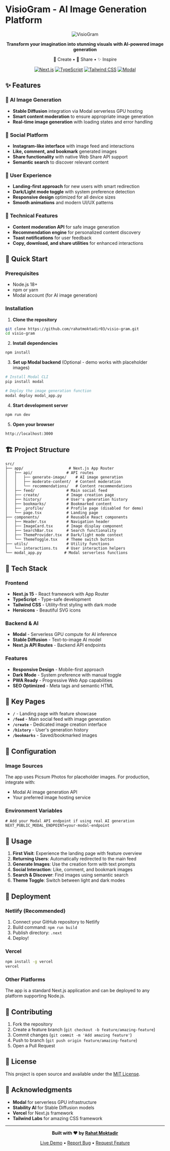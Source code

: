 # VisioGram - AI Image Generation Platform

<div align="center">

![VisioGram](public/next.svg)

**Transform your imagination into stunning visuals with AI-powered image generation**

🎨 Create • 💫 Share • ✨ Inspire

[![Next.js](https://img.shields.io/badge/Next.js-15.1.0-black?style=flat&logo=next.js)](https://nextjs.org/)
[![TypeScript](https://img.shields.io/badge/TypeScript-5.0-blue?style=flat&logo=typescript)](https://www.typescriptlang.org/)
[![Tailwind CSS](https://img.shields.io/badge/Tailwind-3.4-38B2AC?style=flat&logo=tailwind-css)](https://tailwindcss.com/)
[![Modal](https://img.shields.io/badge/Modal-GPU-purple?style=flat)](https://modal.com/)

</div>

## ✨ Features

### 🎨 **AI Image Generation**

- **Stable Diffusion** integration via Modal serverless GPU hosting
- **Smart content moderation** to ensure appropriate image generation
- **Real-time image generation** with loading states and error handling

### 🌟 **Social Platform**

- **Instagram-like interface** with image feed and interactions
- **Like, comment, and bookmark** generated images
- **Share functionality** with native Web Share API support
- **Semantic search** to discover relevant content

### 🎯 **User Experience**

- **Landing-first approach** for new users with smart redirection
- **Dark/Light mode toggle** with system preference detection
- **Responsive design** optimized for all device sizes
- **Smooth animations** and modern UI/UX patterns

### 🔧 **Technical Features**

- **Content moderation API** for safe image generation
- **Recommendation engine** for personalized content discovery
- **Toast notifications** for user feedback
- **Copy, download, and share utilities** for enhanced interactions

## 🚀 Quick Start

### Prerequisites

- Node.js 18+
- npm or yarn
- Modal account (for AI image generation)

### Installation

1. **Clone the repository**

```bash
git clone https://github.com/rahatmoktadir03/visio-gram.git
cd visio-gram
```

2. **Install dependencies**

```bash
npm install
```

3. **Set up Modal backend** (Optional - demo works with placeholder images)

```bash
# Install Modal CLI
pip install modal

# Deploy the image generation function
modal deploy modal_app.py
```

4. **Start development server**

```bash
npm run dev
```

5. **Open your browser**

```
http://localhost:3000
```

## 🏗️ Project Structure

```
src/
├── app/                    # Next.js App Router
│   ├── api/               # API routes
│   │   ├── generate-image/    # AI image generation
│   │   ├── moderate-content/  # Content moderation
│   │   └── recommendations/   # Content recommendations
│   ├── feed/              # Main social feed
│   ├── create/            # Image creation page
│   ├── history/           # User's generation history
│   ├── bookmarks/         # Bookmarked content
│   ├── _profile/          # Profile page (disabled for demo)
│   └── page.tsx           # Landing page
├── components/            # Reusable React components
│   ├── Header.tsx         # Navigation header
│   ├── ImageCard.tsx      # Image display component
│   ├── SearchBar.tsx      # Search functionality
│   ├── ThemeProvider.tsx  # Dark/light mode context
│   └── ThemeToggle.tsx    # Theme switch button
├── utils/                 # Utility functions
│   └── interactions.ts    # User interaction helpers
└── modal_app.py          # Modal serverless functions
```

## 🎨 Tech Stack

### **Frontend**

- **Next.js 15** - React framework with App Router
- **TypeScript** - Type-safe development
- **Tailwind CSS** - Utility-first styling with dark mode
- **Heroicons** - Beautiful SVG icons

### **Backend & AI**

- **Modal** - Serverless GPU compute for AI inference
- **Stable Diffusion** - Text-to-image AI model
- **Next.js API Routes** - Backend API endpoints

### **Features**

- **Responsive Design** - Mobile-first approach
- **Dark Mode** - System preference with manual toggle
- **PWA Ready** - Progressive Web App capabilities
- **SEO Optimized** - Meta tags and semantic HTML

## 🌟 Key Pages

- **`/`** - Landing page with feature showcase
- **`/feed`** - Main social feed with image generation
- **`/create`** - Dedicated image creation interface
- **`/history`** - User's generation history
- **`/bookmarks`** - Saved/bookmarked images

## 🔧 Configuration

### **Image Sources**

The app uses Picsum Photos for placeholder images. For production, integrate with:

- Modal AI image generation API
- Your preferred image hosting service

### **Environment Variables**

```env
# Add your Modal API endpoint if using real AI generation
NEXT_PUBLIC_MODAL_ENDPOINT=your-modal-endpoint
```

## 🎯 Usage

1. **First Visit**: Experience the landing page with feature overview
2. **Returning Users**: Automatically redirected to the main feed
3. **Generate Images**: Use the creation form with text prompts
4. **Social Interaction**: Like, comment, and bookmark images
5. **Search & Discover**: Find images using semantic search
6. **Theme Toggle**: Switch between light and dark modes

## 🚀 Deployment

### **Netlify (Recommended)**

1. Connect your GitHub repository to Netlify
2. Build command: `npm run build`
3. Publish directory: `.next`
4. Deploy!

### **Vercel**

```bash
npm install -g vercel
vercel
```

### **Other Platforms**

The app is a standard Next.js application and can be deployed to any platform supporting Node.js.

## 🤝 Contributing

1. Fork the repository
2. Create a feature branch (`git checkout -b feature/amazing-feature`)
3. Commit changes (`git commit -m 'Add amazing feature'`)
4. Push to branch (`git push origin feature/amazing-feature`)
5. Open a Pull Request

## 📝 License

This project is open source and available under the [MIT License](LICENSE).

## 🙏 Acknowledgments

- **Modal** for serverless GPU infrastructure
- **Stability AI** for Stable Diffusion models
- **Vercel** for Next.js framework
- **Tailwind Labs** for amazing CSS framework

---

<div align="center">

**Built with ❤️ by [Rahat Moktadir](https://github.com/rahatmoktadir03)**

[Live Demo](https://your-netlify-url.netlify.app) • [Report Bug](https://github.com/rahatmoktadir03/visio-gram/issues) • [Request Feature](https://github.com/rahatmoktadir03/visio-gram/issues)

</div>
